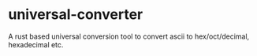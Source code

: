 # universal-converter
A rust based universal conversion tool to convert ascii to hex/oct/decimal, hexadecimal etc.
